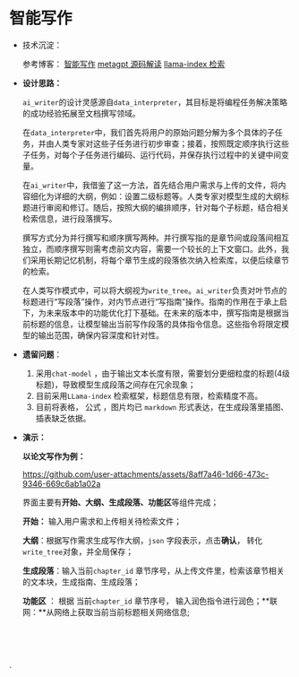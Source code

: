 #                                   智能写作

+ 技术沉淀：

  参考博客： [智能写作](https://blog.csdn.net/weixin_43214046/article/details/140763218)    [metagpt 源码解读](https://blog.csdn.net/weixin_43214046/article/details/140042393)   [llama-index 检索](https://blog.csdn.net/weixin_43214046/article/details/140718306)


+ **设计思路：**

  `ai_writer`的设计灵感源自`data_interpreter`，其目标是将编程任务解决策略的成功经验拓展至文档撰写领域。

  在`data_interpreter`中，我们首先将用户的原始问题分解为多个具体的子任务，并由人类专家对这些子任务进行初步审查；接着，按照既定顺序执行这些子任务，对每个子任务进行编码、运行代码，并保存执行过程中的关键中间变量。

  在`ai_writer`中，我借鉴了这一方法，首先结合用户需求与上传的文件，将内容细化为详细的大纲，例如：设置二级标题等。人类专家对模型生成的大纲标题进行审阅和修订。随后，按照大纲的编排顺序，针对每个子标题，结合相关检索信息，进行段落撰写。

  撰写方式分为并行撰写和顺序撰写两种。并行撰写指的是章节间或段落间相互独立，而顺序撰写则需考虑前文内容，需要一个较长的上下文窗口。此外，我们采用长期记忆机制，将每个章节生成的段落依次纳入检索库，以便后续章节的检索。

  在人类写作模式中，可以将大纲视为`write_tree`。`ai_writer`负责对叶节点的标题进行“写段落”操作，对内节点进行“写指南”操作。指南的作用在于承上启下，为未来版本中的功能优化打下基础。在未来的版本中，撰写指南是根据当前标题的信息，让模型输出当前写作段落的具体指令信息。这些指令将限定模型的输出范围，确保内容深度和针对性。

+ **遗留问题**：
  1.  采用`chat-model` ，由于输出文本长度有限，需要划分更细粒度的标题(4级标题)，导致模型生成段落之间存在冗余现象；
  2. 目前采用`LLama-index` 检索框架，标题信息有限，检索精度不高。
  3. 目前将表格， 公式 ，图片均已 `markdown` 形式表达，在生成段落里插图、插表缺乏依据。  

+ **演示：**

  **以论文写作为例：**

  https://github.com/user-attachments/assets/8aff7a46-1d66-473c-9346-669c6ab1a02a

  界面主要有**开始、大纲、生成段落、功能区**等组件完成；

  **开始：** 输入用户需求和上传相关待检索文件；

  **大纲**：根据写作需求生成写作大纲，`json` 字段表示，点击**确认**， 转化`write_tree`对象，并全局保存； 

  **生成段落**：输入当前`chapter_id` 章节序号，从上传文件里，检索该章节相关的文本块，生成指南、生成段落；

  **功能区** ： 根据 当前`chapter_id` 章节序号， 输入润色指令进行润色；**联网：**从网络上获取当前当前标题相关网络信息; 





​              

​             

































.
